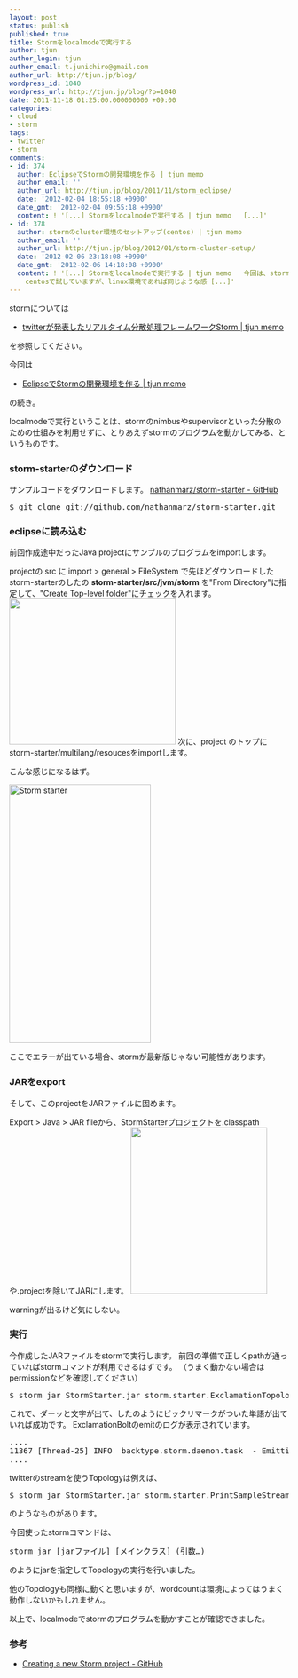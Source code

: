 ```yaml
---
layout: post
status: publish
published: true
title: Stormをlocalmodeで実行する
author: tjun
author_login: tjun
author_email: t.junichiro@gmail.com
author_url: http://tjun.jp/blog/
wordpress_id: 1040
wordpress_url: http://tjun.jp/blog/?p=1040
date: 2011-11-18 01:25:00.000000000 +09:00
categories:
- cloud
- storm
tags:
- twitter
- storm
comments:
- id: 374
  author: EclipseでStormの開発環境を作る | tjun memo
  author_email: ''
  author_url: http://tjun.jp/blog/2011/11/storm_eclipse/
  date: '2012-02-04 18:55:18 +0900'
  date_gmt: '2012-02-04 09:55:18 +0900'
  content: ! '[...] Stormをlocalmodeで実行する | tjun memo   [...]'
- id: 378
  author: stormのcluster環境のセットアップ(centos) | tjun memo
  author_email: ''
  author_url: http://tjun.jp/blog/2012/01/storm-cluster-setup/
  date: '2012-02-06 23:18:08 +0900'
  date_gmt: '2012-02-06 14:18:08 +0900'
  content: ! '[...] Stormをlocalmodeで実行する | tjun memo   今回は、stormのnimbusやsupervisorを利用する、クラスタ環境をセットアップするときのメモです。
    centosで試していますが、linux環境であれば同じような感 [...]'
---
```

stormについては
<ul>
	<li><a href="http://tjun.jp/blog/2011/10/storm_intro/">twitterが発表したリアルタイム分散処理フレームワークStorm | tjun memo</a></li>
</ul>
を参照してください。

今回は
<ul>
	<li><a href="http://tjun.jp/blog/2011/11/storm_eclipse/">EclipseでStormの開発環境を作る | tjun memo</a> </li>
</ul>
の続き。

localmodeで実行ということは、stormのnimbusやsupervisorといった分散のための仕組みを利用せずに、とりあえずstormのプログラムを動かしてみる、というものです。


<h3>storm-starterのダウンロード</h3>

サンプルコードをダウンロードします。
<a href="https://github.com/nathanmarz/storm-starter">nathanmarz/storm-starter - GitHub</a>
<pre>$ git clone git://github.com/nathanmarz/storm-starter.git</pre>

<h3>eclipseに読み込む</h3>
前回作成途中だったJava projectにサンプルのプログラムをimportします。

projectの src に import > general > FileSystem で先ほどダウンロードした storm-starterのしたの <strong>storm-starter/src/jvm/storm</strong> を"From Directory"に指定して、"Create Top-level folder"にチェックを入れます。
<a href="http://tjun.jp/blog/2011/11/storm_localmode/import/" rel="attachment wp-att-1041"><img src="http://tjun.jp/blog/wp-content/uploads/2011/11/Import-300x263.jpg" alt="" title="Import" width="300" height="263" class="aligncenter size-medium wp-image-1041" /></a>
次に、project のトップに storm-starter/multilang/resoucesをimportします。



こんな感じになるはず。

<img src="http://tjun.jp/blog/wp-content/uploads/2012/02/storm-starter.jpg" alt="Storm starter" title="storm-starter.jpg" border="0" width="255" height="466" />


ここでエラーが出ている場合、stormが最新版じゃない可能性があります。


<h3>JARをexport</h3>
そして、このprojectをJARファイルに固めます。

Export > Java > JAR fileから、StormStarterプロジェクトを.classpathや.projectを除いてJARにします。
<a href="http://tjun.jp/blog/2011/11/storm_localmode/jar-export/" rel="attachment wp-att-1045"><img src="http://tjun.jp/blog/wp-content/uploads/2011/11/JAR-Export-246x300.jpg" alt="" title="JAR Export" width="246" height="300" class="aligncenter size-medium wp-image-1045" /></a>

warningが出るけど気にしない。


<h3>実行</h3>
今作成したJARファイルをstormで実行します。
前回の準備で正しくpathが通っていればstormコマンドが利用できるはずです。
（うまく動かない場合はpermissionなどを確認してください）
<pre>
$ storm jar StormStarter.jar storm.starter.ExclamationTopology
</pre>

これで、ダーッと文字が出て、したのようにビックリマークがついた単語が出ていれば成功です。
ExclamationBoltのemitのログが表示されています。
<pre>
....
11367 [Thread-25] INFO  backtype.storm.daemon.task  - Emitting: class storm.starter.ExclamationTopology$ExclamationBolt source: 2:3, stream: 1, id: {}, [golda!!!]
....
</pre>

twitterのstreamを使うTopologyは例えば、
<pre>
$ storm jar StormStarter.jar storm.starter.PrintSampleStream [username] [password]
</pre>
のようなものがあります。

今回使ったstormコマンドは、
<pre>storm jar [jarファイル] [メインクラス] (引数&hellip;)</pre>
のようにjarを指定してTopologyの実行を行いました。

他のTopologyも同様に動くと思いますが、wordcountは環境によってはうまく動作しないかもしれません。


以上で、localmodeでstormのプログラムを動かすことが確認できました。


<h3>参考</h3>
<ul>
	<li><a href="https://github.com/nathanmarz/storm/wiki/Creating-a-new-Storm-project">Creating a new Storm project - GitHub</a></li>
</ul>
